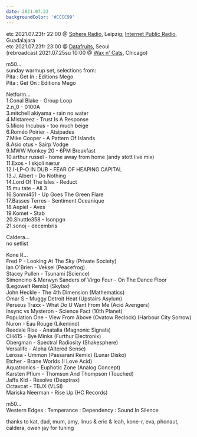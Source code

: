 ```yaml
---
date: 2021.07.23
backgroundColor: '#CCCC99'
---
```


etc 2021.07.23fr 22:00 @ [](http://www.youtube.com/maindrainstudios/)[Sphere Radio](http://www.sphere-radio.net/), Leipzig; [Internet Public Radio](https://www.youtube.com/maindrainstudios), Guadalajara  
etc 2021.07.23fr 23:00 @ [Datafruits](http://www.datafruits.fm/), Seoul  
(rebroadcast 2021.07.25su 10:00 @ [Wax n' Cats](http://www.twitch.tv/waxncats), Chicago)  

m50...  
sunday warmup set, selections from:  
Pita : Get In : Editions Mego  
Pita : Get On : Editions Mego  

Netform...  
1.Conal Blake - Group Loop  
2.n\_0 - 0100A  
3.mitchell akiyama - rain no water  
4.Mistareez - Trust Is A Response  
5.Micro Incubus - too much beige  
6.Roméo Poirier - Atsipades  
7.Mike Cooper - A Pattern Of Islands  
8.Asio otus - Sairp Vodge  
9.MWW Monkey 20 - 6PM Breakfast  
10.arthur russel - home away from home (andy stott live mix)  
11.Exos - I skjoli nætur  
12.I-LP-O IN DUB - FEAR OF HEAPING CAPITAL  
13.J. Albert - Do Nothing  
14.Lord Of The Isles - Reduct  
15.mu tate - All 3  
16.Sonmi451 - Up Goes The Green Flare  
17.Basses Terres - Sentiment Oceanique  
18.Aepiel - Aves  
19.Komet - Stab  
20.Shuttle358 - Isonpgn  
21.sonoj - decembris  

Caldera...  
no setlist  

Kone R...  
Fred P - Looking At The Sky (Private Society)  
Ian O'Brien - Veksel (Peacefrog)  
Stacey Pullen - Tsunami (Science)  
Simoncino & Merwyn Sanders of Virgo Four - On The Dance Floor (Legowelt Remix) (Skylax)  
John Heckle - The 4th Dimension (Mathematics)  
Omar S - Muggy Detroit Heat (Upstairs Asylum)  
Perseus Traxx - What Do U Want From Me (Acid Avengers)  
Insync vs Mysteron - Science Fact (10th Planet)  
Population One - View From Above (Ovatow Reclock) (Harbour City Sorrow)  
Nuron - Eau Rouge (Likemind)  
Reedale Rise - Anatalia (Magnonic Signals)  
CH415 - Bye Minks (Furthur Electronix)  
Obergman - Spectral Radiosity (Shakesphere)  
Versalife - Alpha (Altered Sense)  
Lerosa - Ummon (Passarani Remix) (Lunar Disko)  
Etcher - Brane Worlds (I Love Acid)  
Aquatronics - Euphotic Zone (Analog Concept)  
Karsten Pflum - Thomson And Thompson (Touched)  
Jaffa Kid - Resolve (Deeptrax)  
Octavcat - TBJX (VLSI)  
Mariska Neerman - Rise Up (HC Records)  

m50...  
Western Edges : Temperance : Dependency : Sound In Silence  

thanks to kat, dad, mum, amy, linus & eric & leah, kone-r, eva, phonaut, caldera, owen jay for tuning